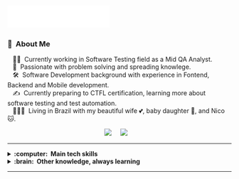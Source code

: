 <img src="images/svg/header_en.svg"></img>

###  :round_pushpin: &nbsp;About Me

&nbsp;&nbsp;&nbsp;:technologist: &nbsp;Currently working in Software Testing field as a Mid QA Analyst. \
&nbsp;&nbsp;&nbsp;:heartbeat: &nbsp;Passionate with problem solving and spreading knowlege.\
&nbsp;&nbsp;&nbsp;:hammer_and_wrench: &nbsp;Software Development background with experience in Fontend, Backend and Mobile development.\
&nbsp;&nbsp;&nbsp;:writing_hand: &nbsp;Currently preparing to CTFL certification, learning more about software testing and test automation.\
&nbsp;&nbsp;&nbsp;:family_man_woman_girl: &nbsp;Living in Brazil with my beautiful wife :two_hearts:, baby daughter :baby:, and Nico :cat:.

<p align="center">
  <a href="mailto:lucasm030@gmail.com?subject=Olá%20Lucas%20Araujo"><img src="https://img.shields.io/badge/gmail-%23D14836.svg?&style=for-the-badge&logo=gmail&logoColor=white" /></a>&nbsp;&nbsp;&nbsp;&nbsp;
  <a href="https://www.linkedin.com/in/lucas-araujo-06065a16b/"><img src="https://img.shields.io/badge/linkedin-%230077B5.svg?&style=for-the-badge&logo=linkedin&logoColor=white" /></a>&nbsp;&nbsp;&nbsp;&nbsp;
</p>

<hr/>

<details>
  <summary><b>:computer: &nbsp;Main tech skills</b></summary>
  <br/>

![Cucumber](https://img.shields.io/badge/CUCUMBER-007396.svg?&style=flat&logo=cucumber&logoColor=white)&nbsp;
![BDD](https://img.shields.io/badge/BDD-4479A1.svg?&style=flat&logo=bdd&logoColor=white)&nbsp;
![Cypress](https://img.shields.io/badge/CYPRESS-%23121011.svg?&style=flat&logo=cypress&logoColor=white)&nbsp;
![AWS](https://img.shields.io/badge/AWS-232F3E.svg?&style=flat&logo=amazon-aws&logoColor=white)&nbsp;
![Jmeter](https://img.shields.io/badge/JMETER-C71A36.svg?&style=flat&logo=jmeter&logoColor=white)&nbsp;
![Jira](https://img.shields.io/badge/JIRA-%23316192.svg?&style=flat&logo=jira&logoColor=white)&nbsp;
![X-ray](https://img.shields.io/badge/XRAY-%23316192.svg?&style=flat&logo=xray&logoColor=white)&nbsp;\
![HTML5](https://img.shields.io/badge/HTML5-E34F26.svg?&style=flat&logo=html5&logoColor=white)&nbsp;
![CSS3](https://img.shields.io/badge/CSS3-%231572B6.svg?&style=flat&logo=css3&logoColor=white)&nbsp;
![JavaScript](https://img.shields.io/badge/JAVASCRIPT-323330.svg?&style=flat&logo=javascript&logoColor=%23F7DF1E)&nbsp;
![TypeScript](https://img.shields.io/badge/TYPESCRIPT-%23007ACC.svg?&style=flat&logo=typescript&logoColor=white)&nbsp;
![Ruby](https://img.shields.io/badge/RUBY-C71A36.svg?&style=flat&logo=ruby&logoColor=white)&nbsp;\
![MongoDB](https://img.shields.io/badge/MONGODB-47A248.svg?&style=flat&logo=mongodb&logoColor=white)&nbsp;
![DynamoDB](https://img.shields.io/badge/DYNAMODB-4479A1.svg?&style=flat&logo=dynamodb&logoColor=white)
![PostgreSQL](https://img.shields.io/badge/POSTGRESQL-%23316192.svg?&style=flat&logo=postgresql&logoColor=white)
![SQLite](https://img.shields.io/badge/SQLITE-003B57.svg?&style=flat&logo=sqlite&logoColor=white)\
![Git](https://img.shields.io/badge/GIT-%23F05033.svg?&style=flat&logo=git&logoColor=white)&nbsp;
![GitHub](https://img.shields.io/badge/GITHUB-%23121011.svg?&style=flat&logo=github&logoColor=white)&nbsp;
![VSCode](https://img.shields.io/badge/VSCODE-007ACC.svg?&style=flat&logo=visual-studio-code)&nbsp;
![SCRUM](https://img.shields.io/badge/SCRUM-6DB33F.svg?&style=flat&logo=ddd&logoColor=white)&nbsp;
</details>

<details>
  <summary><b>:brain: &nbsp;Other knowledge, always learning</b></summary>
  <br/>

![Playwright](https://img.shields.io/badge/PLAYWRIGHT-339933.svg?&style=flat&logo=playwright&logoColor=black)&nbsp;
![Selenium](https://img.shields.io/badge/SELENIUM-615e9b.svg?&style=flat&logo=selenium&logoColor=white)&nbsp;
![Mocha](https://img.shields.io/badge/MOCHA-BB987B.svg?&style=flat&logo=mocha&logoColor=white)&nbsp;\
![NodeJS](https://img.shields.io/badge/NODEJS-339933.svg?&style=flat&logo=node.js&logoColor=white)&nbsp; 
![Python](https://img.shields.io/badge/PYTHON-3776AB.svg?&style=flat&logo=python&logoColor=white)&nbsp;
![JQuery](https://img.shields.io/badge/JQUERY-0769AD.svg?&style=flat&logo=jquery&logoColor=white)&nbsp;\
![GithubActions](https://img.shields.io/badge/GITHUB%20ACTIONS-2088FF.svg?&style=flat&logo=github-actions&logoColor=white)&nbsp;
![Figma](https://img.shields.io/badge/FIGMA-00979D.svg?&style=flat&logo=figma&logoColor=white)&nbsp;
</details>

<hr/>
